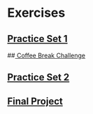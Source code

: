 # Exercises

## [Practice Set 1](https://www.udacity.com/course/viewer#!/c-ud837/l-4034888704)

##[ Coffee Break Challenge](https://www.udacity.com/course/viewer#!/c-ud837/l-4360018544)

## [Practice Set 2](https://www.udacity.com/course/viewer#!/c-ud837/l-4036438656)

## [Final Project](https://www.udacity.com/course/viewer#!/c-ud837/l-4040108662)

